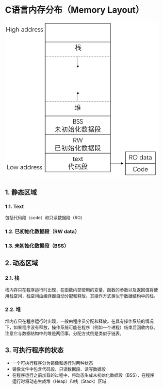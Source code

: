# C语言内存分布（Memory Layout）

![test_uml](../../assets/images/c_memory_layout.png)

## 1. 静态区域

### 1.1. Text
包括代码段（code）和只读数据段（RO）


### 1.2. 已初始化数据段（RW data）


### 1.3. 未初始化数据段（BSS）



## 2. 动态区域

### 2.1. 栈
栈内存只在程序运行时出现，在函数内部使用的变量、函数的参数以及返回值将使用栈空间，栈空间由编译器自动分配和释放。其操作方式类似于数据结构中的栈。


### 2.2. 堆
堆内存只在程序运行时出现，一般由程序员分配和释放。在具有操作系统的情况下，如果程序没有释放，操作系统可能在程序（例如一个进程）结束后回收内存。注意它与数据结构中的堆是两回事，分配方式倒是类似于链表。


## 3. 可执行程序的状态

* 一个可执行程序分为镜像和运行时两种状态
* 镜像文件中包含代码段、只读数据段、读写数据段
* 在程序运行之前加载的过程中，将动态生成未初始化数据段（BSS），在程序运行时将动态生成堆（Heap）和栈（Stack）区域


